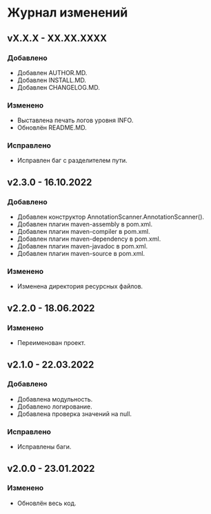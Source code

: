 # Журнал изменений

## vX.X.X - XX.XX.XXXX

### Добавлено
* Добавлен AUTHOR.MD.
* Добавлен INSTALL.MD.
* Добавлен CHANGELOG.MD.

### Изменено
* Выставлена печать логов уровня INFO.
* Обновлён README.MD.

### Исправлено
* Исправлен баг с разделителем пути.

## v2.3.0 - 16.10.2022

### Добавлено
* Добавлен конструктор AnnotationScanner.AnnotationScanner().
* Добавлен плагин maven-assembly в pom.xml.
* Добавлен плагин maven-compiler в pom.xml.
* Добавлен плагин maven-dependency в pom.xml.
* Добавлен плагин maven-javadoc в pom.xml.
* Добавлен плагин maven-source в pom.xml.

### Изменено
* Изменена директория ресурсных файлов.

## v2.2.0 - 18.06.2022

### Изменено
* Переименован проект.

## v2.1.0 - 22.03.2022

### Добавлено
* Добавлена модульность.
* Добавлено логирование.
* Добавлена проверка значений на null.

### Исправлено
* Исправлены баги.

## v2.0.0 - 23.01.2022

### Изменено
* Обновлён весь код.
